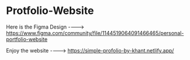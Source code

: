 # Protfolio-Website

Here is the Figma Design ----> https://www.figma.com/community/file/1144519064091466465/personal-portfolio-website

Enjoy the website ----> https://simple-profolio-by-khant.netlify.app/
